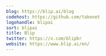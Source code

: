 ```yaml
---
blog: https://blip.ai/blog
codehost: https://github.com/takenet
logohandle: blipai
sort: blipai
title: Blip
twitter: https://x.com/blipbr
website: https://www.blip.ai/en/
---
```

